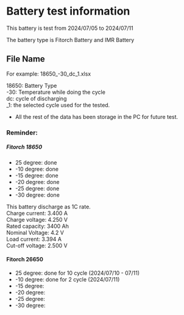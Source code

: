 # Battery test information
This battery is test from 2024/07/05 to 2024/07/11

The battery type is Fitorch Battery and IMR Battery

## File Name
For example: 18650_-30_dc_1.xlsx

18650: Battery Type\
-30: Temperature while doing the cycle\
dc: cycle of discharging\
_1: the selected cycle used for the tested.

* All the rest of the data has been storage in the PC for future test.

### Reminder:
##### Fitorch 18650
* 25 degree: done
* -10 degree: done
* -15 degree: done
* -20 degree: done
* -25 degree: done
* -30 degree: done

This battery discharge as 1C rate.\
Charge current: 3.400 A\
Charge voltage: 4.250 V\
Rated capacity: 3400 Ah\
Nominal Voltage: 4.2 V\
Load current: 3.394 A\
Cut-off voltage: 2.500 V




#### Fitorch 26650
* 25 degree: done for 10 cycle (2024/07/10 - 07/11)
* -10 degree: done for 2 cycle (2024/07/11)
* -15 degree: 
* -20 degree: 
* -25 degree: 
* -30 degree: 

